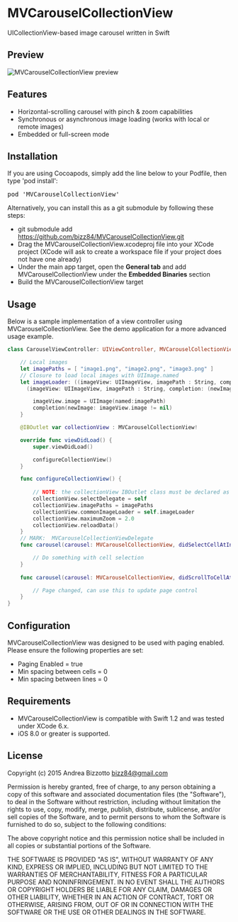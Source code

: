 MVCarouselCollectionView
=========================
UICollectionView-based image carousel written in Swift

Preview
-------------------------------------------------------

![MVCarouselCollectionView preview](https://github.com/bizz84/MVCarouselCollectionView/raw/master/preview.gif "MVCarouselCollectionView preview")

Features
-------------------------------------------------------

- Horizontal-scrolling carousel with pinch & zoom capabilities
- Synchronous or asynchronous image loading (works with local or remote images)
- Embedded or full-screen mode

Installation
-------------------------------------------------------

If you are using Cocoapods, simply add the line below to your Podfile, then type 'pod install':

<pre>
pod 'MVCarouselCollectionView'
</pre>

Alternatively, you can install this as a git submodule by following these steps:

* git submodule add https://github.com/bizz84/MVCarouselCollectionView.git
* Drag the MVCarouselCollectionView.xcodeproj file into your XCode project (XCode will ask to create a workspace file if your project does not have one already)
* Under the main app target, open the **General tab** and add MVCarouselCollectionView under the **Embedded Binaries** section
* Build the MVCarouselCollectionView target

Usage
-------------------------------------------------------

Below is a sample implementation of a view controller using MVCarouselCollectionView. See the demo application for a more advanced usage example.

```swift
class CarouselViewController: UIViewController, MVCarouselCollectionViewDelegate {

    // Local images
    let imagePaths = [ "image1.png", "image2.png", "image3.png" ]
    // Closure to load local images with UIImage.named
    let imageLoader: ((imageView: UIImageView, imagePath : String, completion: (newImage: Bool) -> ()) -> ()) = {
      (imageView: UIImageView, imagePath : String, completion: (newImage: Bool) -> ()) in

        imageView.image = UIImage(named:imagePath)
        completion(newImage: imageView.image != nil)
    }

    @IBOutlet var collectionView : MVCarouselCollectionView!

    override func viewDidLoad() {
        super.viewDidLoad()

        configureCollectionView()
    }

    func configureCollectionView() {
    
        // NOTE: the collectionView IBOutlet class must be declared as MVCarouselCollectionView in Interface Builder, otherwise this will crash.
        collectionView.selectDelegate = self
        collectionView.imagePaths = imagePaths
        collectionView.commonImageLoader = self.imageLoader
        collectionView.maximumZoom = 2.0
        collectionView.reloadData()
    }
    // MARK:  MVCarouselCollectionViewDelegate
    func carousel(carousel: MVCarouselCollectionView, didSelectCellAtIndexPath indexPath: NSIndexPath) {

        // Do something with cell selection
    }
    
    func carousel(carousel: MVCarouselCollectionView, didScrollToCellAtIndex cellIndex : NSInteger) {

        // Page changed, can use this to update page control
    }
}
```

Configuration
-------------------------------------------------------
MVCarouselCollectionView was designed to be used with paging enabled. Please ensure the following properties are set:
* Paging Enabled = true
* Min spacing between cells = 0
* Min spacing between lines = 0

Requirements
-------------------------------------------------------
- MVCarouselCollectionView is compatible with Swift 1.2 and was tested under XCode 6.x. 
- iOS 8.0 or greater is supported.


License
-------------------------------------------------------
Copyright (c) 2015 Andrea Bizzotto bizz84@gmail.com

Permission is hereby granted, free of charge, to any person obtaining a copy of this software and associated documentation files (the "Software"), to deal in the Software without restriction, including without limitation the rights to use, copy, modify, merge, publish, distribute, sublicense, and/or sell copies of the Software, and to permit persons to whom the Software is furnished to do so, subject to the following conditions:

The above copyright notice and this permission notice shall be included in all copies or substantial portions of the Software.

THE SOFTWARE IS PROVIDED "AS IS", WITHOUT WARRANTY OF ANY KIND, EXPRESS OR IMPLIED, INCLUDING BUT NOT LIMITED TO THE WARRANTIES OF MERCHANTABILITY, FITNESS FOR A PARTICULAR PURPOSE AND NONINFRINGEMENT. IN NO EVENT SHALL THE AUTHORS OR COPYRIGHT HOLDERS BE LIABLE FOR ANY CLAIM, DAMAGES OR OTHER LIABILITY, WHETHER IN AN ACTION OF CONTRACT, TORT OR OTHERWISE, ARISING FROM, OUT OF OR IN CONNECTION WITH THE SOFTWARE OR THE USE OR OTHER DEALINGS IN THE SOFTWARE.
